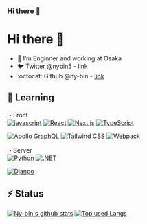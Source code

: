 ### Hi there 👋

<!--
**ny-bin/ny-bin** is a ✨ _special_ ✨ repository because its `README.md` (this file) appears on your GitHub profile.

Here are some ideas to get you started:

- 🔭 I’m currently working on ...
- 🌱 I’m currently learning ...
- 👯 I’m looking to collaborate on ...
- 🤔 I’m looking for help with ...
- 💬 Ask me about ...
- 📫 How to reach me: ...
- 😄 Pronouns: ...
- ⚡ Fun fact: ...
-->

#  Hi there 👋
- 🔭 I’m Enginner and working at Osaka
- :bird: Twitter @nybin5 - [link](https://twitter.com/nybin5)
- :octocat: Github @ny-bin - [link](https://github.com/ny-bin)

## 🌱 Learning

・Front  
[![javascript](https://img.shields.io/badge/-javascript-ffffff?style=for-the-badge&labelColor=F7DF1E&logoColor=ffffff&color=f5f5f5&logo=javascript)](https://developer.mozilla.org/en-US/docs/Web/javascript)
[![React](https://img.shields.io/badge/-React-ffffff?style=for-the-badge&labelColor=000000&logoColor=61dafb&color=f5f5f5&logo=React)](https://reactjs.org//)
[![Next.js](https://img.shields.io/badge/-Next.js-ffffff?style=for-the-badge&labelColor=fff&logoColor=000&color=f5f5f5&logo=Next.js)](https://nextjs.org/)
[![TypeScript](https://img.shields.io/badge/-TypeScript-ffffff?style=for-the-badge&labelColor=fff&logoColor=3178C6&color=f5f5f5&logo=TypeScript)](https://www.typescriptlang.org/)

[![Apollo GraphQL](https://img.shields.io/badge/-Apollo%20GraphQL-ffffff?style=for-the-badge&labelColor=fff&logoColor=000&color=f5f5f5&logo=Apollo%20GraphQL)](https://webpack.js.org/)
[![Tailwind CSS](https://img.shields.io/badge/-tailwind_css-ffffff?style=for-the-badge&labelColor=38B2AC&logoColor=ffffff&color=f5f5f5&logo=tailwind-css)](https://tailwindcss.com/)
[![Webpack](https://img.shields.io/badge/-webpack-ffffff?style=for-the-badge&labelColor=8DD6F9&logoColor=ffffff&color=f5f5f5&logo=webpack)](https://webpack.js.org/)


・Server  
[![Python](https://img.shields.io/badge/-Python-ffffff?style=for-the-badge&labelColor=3776AB&logoColor=ffffff&color=f5f5f5&logo=python)](https://www.python.org/)
[![.NET](https://img.shields.io/badge/-.NET-ffffff?style=for-the-badge&labelColor=fff&logoColor=512BD4&color=f5f5f5&logo=.NET)](https://docs.microsoft.com/ja-jp/aspnet/core/?view=aspnetcore-5.0)


[![Django](https://img.shields.io/badge/-Django-ffffff?style=for-the-badge&labelColor=092E20&logoColor=ffffff&color=f5f5f5&logo=django)](https://www.djangoproject.com/)



## ⚡ Status
[![Ny-bin's github stats](https://readme-stats.psbss.vercel.app/api?username=ny-bin&hide=contribs&count_private=true&show_icons=true&theme=algolia)](https://github.com/psbss/)
[![Top used Langs](https://readme-stats.psbss.vercel.app/api/top-langs/?username=ny-bin&layout=compact&theme=algolia)](https://github.com/psbss/)
